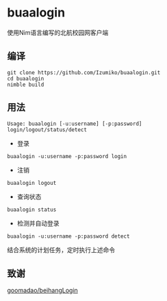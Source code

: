 # buaalogin

使用Nim语言编写的北航校园网客户端

## 编译

```shell
git clone https://github.com/Izumiko/buaalogin.git
cd buaalogin
nimble build
```

## 用法

```
Usage: buaalogin [-u:username] [-p:password] login/logout/status/detect
```

- 登录

```shell
buaalogin -u:username -p:password login
```

- 注销

```shell
buaalogin logout
```

- 查询状态

```shell
buaalogin status
```

- 检测并自动登录

```shell
buaalogin -u:username -p:password detect
```

结合系统的计划任务，定时执行上述命令

## 致谢

[goomadao/beihangLogin](https://github.com/goomadao/beihangLogin)
